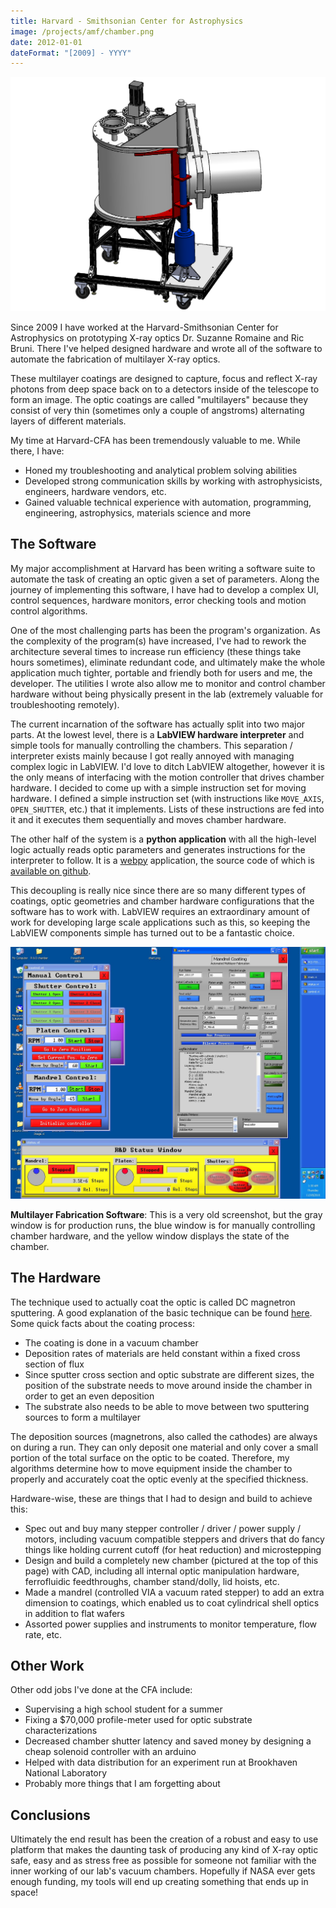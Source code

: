 ```yaml
---
title: Harvard - Smithsonian Center for Astrophysics
image: /projects/amf/chamber.png
date: 2012-01-01
dateFormat: "[2009] - YYYY"
---
```


![chamber](/projects/amf/chamber.png)

Since 2009 I have worked at the Harvard-Smithsonian Center for Astrophysics on prototyping X-ray optics Dr. Suzanne Romaine and Ric Bruni. There I've helped designed hardware and wrote all of the software to automate the fabrication of multilayer X-ray optics.

These multilayer coatings are designed to capture, focus and reflect X-ray photons from deep space back on to a detectors inside of the telescope to form an image. The optic coatings are called "multilayers" because they consist of very thin (sometimes only a couple of angstroms) alternating layers of different materials.

My time at Harvard-CFA has been tremendously valuable to me. While there, I have:

- Honed my troubleshooting and analytical problem solving abilities
- Developed strong communication skills by working with astrophysicists, engineers, hardware vendors, etc.
- Gained valuable technical experience with automation, programming, engineering, astrophysics, materials science and more

## The Software

My major accomplishment at Harvard has been writing a software suite to automate the task of creating an optic given a set of parameters. Along the journey of implementing this software, I have had to develop a complex UI, control sequences, hardware monitors, error checking tools and motion control algorithms.

One of the most challenging parts has been the program's organization. As the complexity of the program(s) have increased, I've had to rework the architecture several times to increase run efficiency (these things take hours sometimes), eliminate redundant code, and ultimately make the whole application much tighter, portable and friendly both for users and me, the developer. The utilities I wrote also allow me to monitor and control chamber hardware without being physically present in the lab (extremely valuable for troubleshooting remotely).

The current incarnation of the software has actually split into two major parts. At the lowest level, there is a __LabVIEW hardware interpreter__ and simple tools for manually controlling the chambers. This separation / interpreter exists mainly because I got really annoyed with managing complex logic in LabVIEW. I'd love to ditch LabVIEW altogether, however it is the only means of interfacing with the motion controller that drives chamber hardware. I decided to come up with a simple instruction set for moving hardware. I defined a simple instruction set (with instructions like `MOVE_AXIS`, `OPEN_SHUTTER`, etc.) that it implements. Lists of these instructions are fed into it and it executes them sequentially and moves chamber hardware.

The other half of the system is a **python application** with all the high-level logic actually reads optic parameters and generates instructions for the interpreter to follow. It is a [webpy](http://webpy.org/) application, the source code of which is [available on github](https://github.com/Stonelinks/amf).

This decoupling is really nice since there are so many different types of coatings, optic geometries and chamber hardware configurations that the software has to work with. LabVIEW requires an extraordinary amount of work for developing large scale applications such as this, so keeping the LabVIEW components simple has turned out to be a fantastic choice.

![screen](/projects/amf/screen.jpg)

**Multilayer Fabrication Software**: This is a very old screenshot, but the gray window is for production runs, the blue window is for manually controlling chamber hardware, and the yellow window displays the state of the chamber.

## The Hardware

The technique used to actually coat the optic is called DC magnetron sputtering. A good explanation of the basic technique can be found [here](http://www.ajaint.com/whatis.htm). Some quick facts about the coating process:

- The coating is done in a vacuum chamber
- Deposition rates of materials are held constant within a fixed cross section of flux
- Since sputter cross section and optic substrate are different sizes, the position of the substrate needs to move around inside the chamber in order to get an even deposition
- The substrate also needs to be able to move between two sputtering sources to form a multilayer

The deposition sources (magnetrons, also called the cathodes) are always on during a run. They can only deposit one material and only cover a small portion of the total surface on the optic to be coated. Therefore, my algorithms determine how to move equipment inside the chamber to properly and accurately coat the optic evenly at the specified thickness.

Hardware-wise, these are things that I had to design and build to achieve this:

- Spec out and buy many stepper controller / driver / power supply / motors, including vacuum compatible steppers and drivers that do fancy things like holding current cutoff (for heat reduction) and microstepping
- Design and build a completely new chamber (pictured at the top of this page) with CAD, including all internal optic manipulation hardware, ferrofluidic feedthroughs, chamber stand/dolly, lid hoists, etc.
- Made a mandrel (controlled VIA a vacuum rated stepper) to add an extra dimension to coatings, which enabled us to coat cylindrical shell optics in addition to flat wafers
- Assorted power supplies and instruments to monitor temperature, flow rate, etc.

## Other Work

Other odd jobs I've done at the CFA include:

- Supervising a high school student for a summer
- Fixing a $70,000 profile-meter used for optic substrate characterizations
- Decreased chamber shutter latency and saved money by designing a cheap solenoid controller with an arduino
- Helped with data distribution for an experiment run at Brookhaven National Laboratory
- Probably more things that I am forgetting about

## Conclusions

Ultimately the end result has been the creation of a robust and easy to use platform that makes the daunting task of producing any kind of X-ray optic safe, easy and as stress free as possible for someone not familiar with the inner working of our lab's vacuum chambers. Hopefully if NASA ever gets enough funding, my tools will end up creating something that ends up in space!
